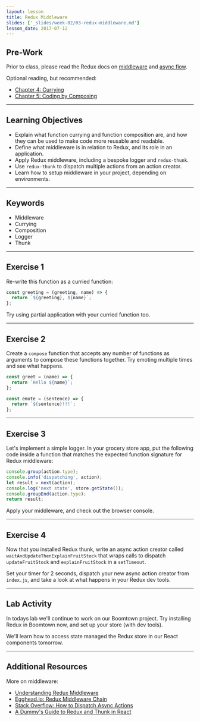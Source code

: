 ```yaml
---
layout: lesson
title: Redux Middleware
slides: ['_slides/week-02/03-redux-middleware.md']
lesson_date: 2017-07-12
---
```


## Pre-Work

Prior to class, please read the Redux docs on [middleware](http://redux.js.org/docs/advanced/Middleware.html) and [async flow](http://redux.js.org/docs/advanced/AsyncFlow.html).

Optional reading, but recommended:

- [Chapter 4: Currying](https://github.com/MostlyAdequate/mostly-adequate-guide/blob/master/ch4.md)
- [Chapter 5: Coding by Composing](https://github.com/MostlyAdequate/mostly-adequate-guide/blob/master/ch5.md)

---

## Learning Objectives

- Explain what function currying and function composition are, and how they can be used to make code more reusable and readable.
- Define what middleware is in relation to Redux, and its role in an application.
- Apply Redux middleware, including a bespoke logger and `redux-thunk`.
- Use `redux-thunk` to dispatch multiple actions from an action creator.
- Learn how to setup middleware in your project, depending on environments.

---

## Keywords

- Middleware
- Currying
- Composition
- Logger
- Thunk

---

## Exercise 1

Re-write this function as a curried function:

```js
const greeting = (greeting, name) => {
  return `${greeting}, ${name}`;
};
```

Try using partial application with your curried function too.

---

## Exercise 2

Create a `compose` function that accepts any number of functions as arguments to compose these functions together. Try emoting multiple times and see what happens.

```js
const greet = (name) => {
  return `Hello ${name}`;
};

const emote = (sentence) => {
  return `${sentence}!!!`;
};
```

---

## Exercise 3

Let's implement a simple logger. In your grocery store app, put the following code inside a function that matches the expected function signature for Redux middleware:

```js
console.group(action.type);
console.info('dispatching', action);
let result = next(action);
console.log('next state', store.getState());
console.groupEnd(action.type);
return result;
```

Apply your middleware, and check out the browser console.

---

## Exercise 4

Now that you installed Redux thunk, write an async action creator called `waitAndUpdateThenExplainFruitStock` that wraps calls to dispatch `updateFruitStock` and `explainFruitStock` in a `setTimeout`.

Set your timer for 2 seconds, dispatch your new async action creator from `index.js`, and take a look at what happens in your Redux dev tools.

---

## Lab Activity

In todays lab we'll continue to work on our Boomtown project. Try installing Redux in Boomtown now, and set up your store (with dev tools).

We'll learn how to access state managed the Redux store in our React components tomorrow.

---

## Additional Resources

More on middleware:

- [Understanding Redux Middleware](https://medium.com/@meagle/understanding-87566abcfb7a)
- [Egghead.io: Redux Middleware Chain](https://egghead.io/lessons/javascript-redux-the-middleware-chain?course=building-react-applications-with-idiomatic-redux)
- [Stack Overflow: How to Dispatch Async Actions](http://stackoverflow.com/questions/35411423/how-to-dispatch-a-redux-action-with-a-timeout/35415559#35415559)
- [A Dummy's Guide to Redux and Thunk in React](https://codepen.io/stowball/post/a-dummy-s-guide-to-redux-and-thunk-in-react)
